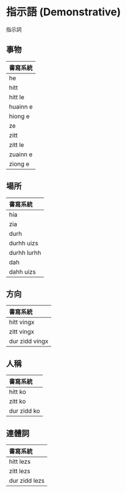 # 指示語 (Demonstrative)

指示詞

## 事物

| 書寫系統 |
| :--- |
| he |
| hitt |
| hitt le |
| huainn e |
| hiong e |
| ze |
| zitt |
| zitt le |
| zuainn e |
| ziong e |

## 場所

| 書寫系統 |
| :--- |
| hia |
| zia |
| durh |
| durhh uizs |
| durhh lurhh |
| dah |
| dahh uizs |

## 方向

| 書寫系統 |
| :--- |
| hitt vingx |
| zitt vingx |
| dur zidd vingx |

## 人稱

| 書寫系統 |
| :--- |
| hitt ko |
| zitt ko |
| dur zidd ko |

## 連體詞

| 書寫系統 |
| :--- |
| hitt lezs |
| zitt lezs |
| dur zidd lezs |
